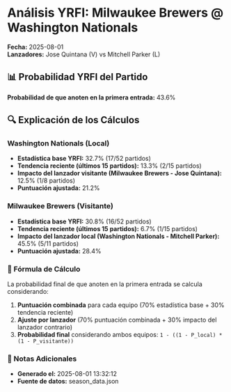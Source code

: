# Análisis YRFI: Milwaukee Brewers @ Washington Nationals

**Fecha:** 2025-08-01  
**Lanzadores:** Jose Quintana (V) vs Mitchell Parker (L)

## 📊 Probabilidad YRFI del Partido

**Probabilidad de que anoten en la primera entrada:** 43.6%

## 🔍 Explicación de los Cálculos

### Washington Nationals (Local)
- **Estadística base YRFI:** 32.7% (17/52 partidos)
- **Tendencia reciente (últimos 15 partidos):** 13.3% (2/15 partidos)
- **Impacto del lanzador visitante (Milwaukee Brewers - Jose Quintana):** 12.5% (1/8 partidos)
- **Puntuación ajustada:** 21.2%

### Milwaukee Brewers (Visitante)
- **Estadística base YRFI:** 30.8% (16/52 partidos)
- **Tendencia reciente (últimos 15 partidos):** 6.7% (1/15 partidos)
- **Impacto del lanzador local (Washington Nationals - Mitchell Parker):** 45.5% (5/11 partidos)
- **Puntuación ajustada:** 28.4%

### 📝 Fórmula de Cálculo

La probabilidad final de que anoten en la primera entrada se calcula considerando:
1. **Puntuación combinada** para cada equipo (70% estadística base + 30% tendencia reciente)
2. **Ajuste por lanzador** (70% puntuación combinada + 30% impacto del lanzador contrario)
3. **Probabilidad final** considerando ambos equipos: `1 - ((1 - P_local) * (1 - P_visitante))`

### 📌 Notas Adicionales

- **Generado el:** 2025-08-01 13:32:12
- **Fuente de datos:** season_data.json
